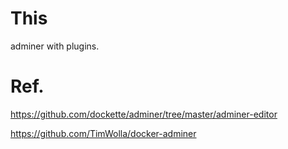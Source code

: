 
# This 

adminer with plugins.



# Ref.

https://github.com/dockette/adminer/tree/master/adminer-editor

https://github.com/TimWolla/docker-adminer





